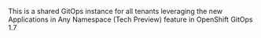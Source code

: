 This is a shared GitOps instance for all tenants leveraging the new Applications in Any Namespace (Tech Preview) feature in OpenShift GitOps 1.7